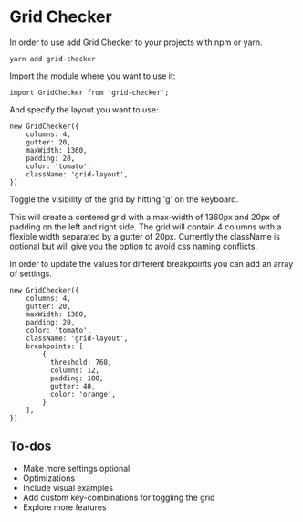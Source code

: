 # Grid Checker
In order to use add Grid Checker to your projects with npm or yarn.

```
yarn add grid-checker
```

Import the module where you want to use it:

```
import GridChecker from 'grid-checker';
```

And specify the layout you want to use:

```
new GridChecker({
    columns: 4,
    gutter: 20,
    maxWidth: 1360,
    padding: 20,
    color: 'tomato',
    className: 'grid-layout',
})
```

Toggle the visibility of the grid by hitting 'g' on the keyboard.

This will create a centered grid with a max-width of 1360px and 20px of padding on the left and right side.
The grid will contain 4 columns with a flexible width separated by a gutter of 20px.
Currently the className is optional but will give you the option to avoid css naming conflicts.

In order to update the values for different breakpoints you can add an array of settings.

```
new GridChecker({
    columns: 4,
    gutter: 20,
    maxWidth: 1360,
    padding: 20,
    color: 'tomato',
    className: 'grid-layout',
    breakpoints: [
        {
          threshold: 768,
          columns: 12,
          padding: 100,
          gutter: 40,
          color: 'orange',
        }
    ],
})
```

## To-dos
- Make more settings optional
- Optimizations
- Include visual examples
- Add custom key-combinations for toggling the grid
- Explore more features